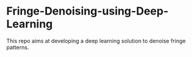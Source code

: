 # Fringe-Denoising-using-Deep-Learning
This repo aims at developing a deep learning solution to denoise fringe patterns.
